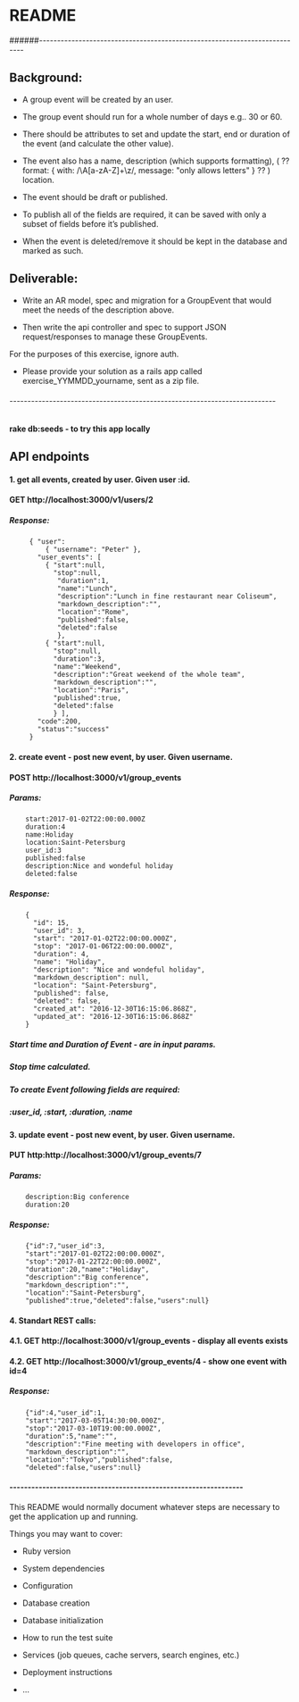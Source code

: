 # README
######--------------------------------------------------------------------------

## Background:

* A group event will be created by an user.
* The group event should run for a whole number of days e.g.. 30 or 60.
* There should be attributes to set and update the start, end or duration of the event
(and calculate the other value).
* The event also has a
  name,
  description (which supports formatting), ( ?? format: { with: /\A[a-zA-Z]+\z/,
                                                  message: "only allows letters" } ?? )
  location.
 
* The event should be draft or published.
* To publish all of the fields are required,
  it can be saved with only a subset of fields before it’s published.
* When the event is deleted/remove it should be kept in the database and marked as such.

## Deliverable:
* Write an AR model, spec and migration for a GroupEvent
that would meet the needs of the description above.
 
* Then write the api controller and spec to
support JSON request/responses to manage these GroupEvents.

For the purposes of this exercise, ignore auth.

* Please provide your solution as a rails app called exercise_YYMMDD_yourname,
sent as a zip file.


###### --------------------------------------------------------------------------

####  rake db:seeds - to try this app locally

##  API endpoints

#### 1.  get all events, created by user. Given user :id.
####     GET http://localhost:3000/v1/users/2
#####    Response: 
         { "user":
             { "username": "Peter" },
           "user_events": [
             { "start":null,
               "stop":null,
                "duration":1,
                "name":"Lunch",
                "description":"Lunch in fine restaurant near Coliseum",
                "markdown_description":"",
                "location":"Rome",
                "published":false,
                "deleted":false
                },
             { "start":null,
               "stop":null,
               "duration":3,
               "name":"Weekend",
               "description":"Great weekend of the whole team",
               "markdown_description":"",
               "location":"Paris",
               "published":true,
               "deleted":false
               } ],
           "code":200,
           "status":"success" 
         }
         
#### 2. create event - post new event, by user. Given username.
####    POST http://localhost:3000/v1/group_events
#####   Params: 
        start:2017-01-02T22:00:00.000Z
        duration:4
        name:Holiday
        location:Saint-Petersburg
        user_id:3
        published:false
        description:Nice and wondeful holiday
        deleted:false

#####   Response: 
		{
		  "id": 15,
		  "user_id": 3,
		  "start": "2017-01-02T22:00:00.000Z",
		  "stop": "2017-01-06T22:00:00.000Z",
		  "duration": 4,
		  "name": "Holiday",
		  "description": "Nice and wondeful holiday",
		  "markdown_description": null,
		  "location": "Saint-Petersburg",
		  "published": false,
		  "deleted": false,
		  "created_at": "2016-12-30T16:15:06.868Z",
		  "updated_at": "2016-12-30T16:15:06.868Z"
		}
##### Start time and Duration of Event - are in input params.
##### Stop time calculated.
##### To create Event following fields are required: 
#####   :user_id, :start, :duration, :name 

#### 3. update event - post new event, by user. Given username.
####    PUT http:http://localhost:3000/v1/group_events/7
#####   Params: 
		description:Big conference
		duration:20
		
#####   Response: 
		{"id":7,"user_id":3,
		"start":"2017-01-02T22:00:00.000Z",
		"stop":"2017-01-22T22:00:00.000Z",
		"duration":20,"name":"Holiday",
		"description":"Big conference",
		"markdown_description":"",
		"location":"Saint-Petersburg",
		"published":true,"deleted":false,"users":null}

#### 4. Standart REST calls:
#### 4.1. GET  http://localhost:3000/v1/group_events - display all events exists
#### 4.2. GET  http://localhost:3000/v1/group_events/4 - show one event with id=4
#####   Response: 
        {"id":4,"user_id":1,
        "start":"2017-03-05T14:30:00.000Z",
        "stop":"2017-03-10T19:00:00.000Z",
        "duration":5,"name":"",
        "description":"Fine meeting with developers in office",
        "markdown_description":"",
        "location":"Tokyo","published":false,
        "deleted":false,"users":null}
        

#### ----------------------------------------------------------------

This README would normally document whatever steps are necessary to get the
application up and running.

Things you may want to cover:

* Ruby version

* System dependencies

* Configuration

* Database creation

* Database initialization

* How to run the test suite

* Services (job queues, cache servers, search engines, etc.)

* Deployment instructions

* ...

